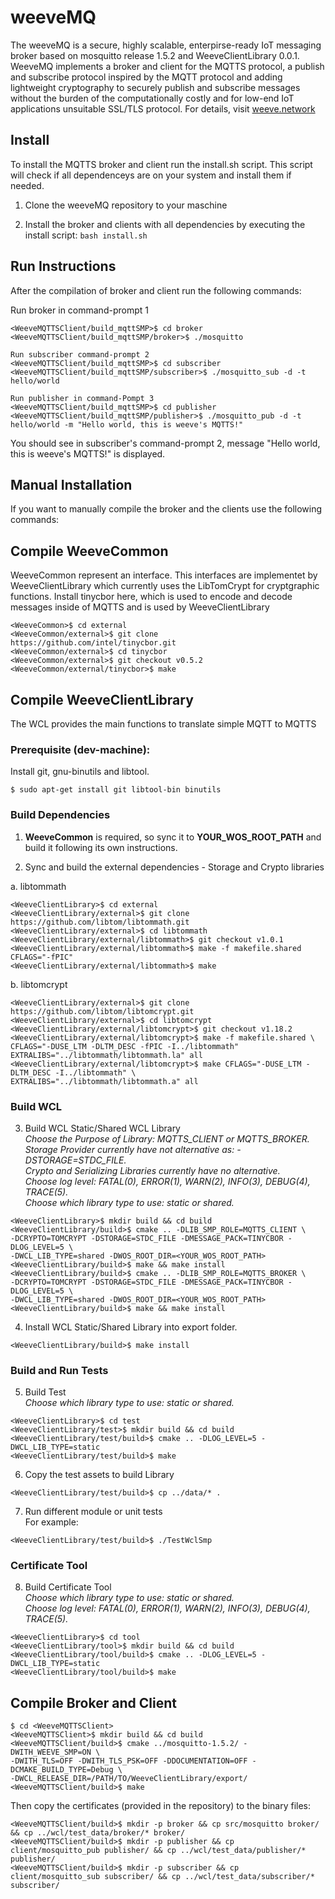 # weeveMQ
The weeveMQ is a secure, highly scalable, enterpirse-ready IoT messaging broker based on mosquitto release 1.5.2 and WeeveClientLibrary 0.0.1. WeeveMQ implements a broker and client for the MQTTS protocol, a publish and subscribe protocol inspired by the MQTT protocol and adding lightweight cryptography to securely publish and subscribe messages without the burden of the computationally costly and for low-end IoT applications unsuitable SSL/TLS protocol. For details, visit [weeve.network](https://weeve.network)


## Install 

To install the MQTTS broker and client run the install.sh script.
This script will check if all dependenceys are on your system and install them if needed.

1. Clone the weeveMQ repository to your maschine

2. Install the broker and clients with all dependencies by executing the install script: `bash install.sh`

## Run Instructions

After the compilation of broker and client run the following commands:

Run broker in command-prompt 1  
```shell
<WeeveMQTTSClient/build_mqttSMP>$ cd broker  
<WeeveMQTTSClient/build_mqttSMP/broker>$ ./mosquitto  
```

```shell
Run subscriber command-prompt 2  
<WeeveMQTTSClient/build_mqttSMP>$ cd subscriber  
<WeeveMQTTSClient/build_mqttSMP/subscriber>$ ./mosquitto_sub -d -t hello/world  
```

```shell
Run publisher in command-Pompt 3  
<WeeveMQTTSClient/build_mqttSMP>$ cd publisher  
<WeeveMQTTSClient/build_mqttSMP/publisher>$ ./mosquitto_pub -d -t hello/world -m "Hello world, this is weeve's MQTTS!"  
```

You should see in subscriber's command-prompt 2, message "Hello world, this is weeve's MQTTS!" is displayed.  

## Manual Installation
If you want to manually compile the broker and the clients use the following commands: 

## Compile WeeveCommon
WeeveCommon represent an interface. This interfaces are implementet by WeeveClientLibrary which currently uses the LibTomCrypt for cryptgraphic functions. 
Install tinycbor here, which is used to encode and decode messages inside of MQTTS and is used by WeeveClientLibrary

```shell
<WeeveCommon>$ cd external
<WeeveCommon/external>$ git clone https://github.com/intel/tinycbor.git
<WeeveCommon/external>$ cd tinycbor
<WeeveCommon/external>$ git checkout v0.5.2
<WeeveCommon/external/tinycbor>$ make
```

## Compile WeeveClientLibrary

The WCL provides the main functions to translate simple MQTT to MQTTS 

### Prerequisite (dev-machine):
Install git, gnu-binutils and libtool.
```shell
$ sudo apt-get install git libtool-bin binutils
```

### Build Dependencies

1. **WeeveCommon** is required, so sync it to **YOUR_WOS_ROOT_PATH** and build it following its own instructions.

2. Sync and build the external dependencies  - Storage and Crypto libraries

a. libtommath  
```shell
<WeeveClientLibrary>$ cd external
<WeeveClientLibrary/external>$ git clone https://github.com/libtom/libtommath.git
<WeeveClientLibrary/external>$ cd libtommath
<WeeveClientLibrary/external/libtommath>$ git checkout v1.0.1
<WeeveClientLibrary/external/libtommath>$ make -f makefile.shared CFLAGS="-fPIC"
<WeeveClientLibrary/external/libtommath>$ make
```

b. libtomcrypt  
```shell
<WeeveClientLibrary/external>$ git clone https://github.com/libtom/libtomcrypt.git
<WeeveClientLibrary/external>$ cd libtomcrypt
<WeeveClientLibrary/external/libtomcrypt>$ git checkout v1.18.2
<WeeveClientLibrary/external/libtomcrypt>$ make -f makefile.shared \
CFLAGS="-DUSE_LTM -DLTM_DESC -fPIC -I../libtommath" EXTRALIBS="../libtommath/libtommath.la" all
<WeeveClientLibrary/external/libtomcrypt>$ make CFLAGS="-DUSE_LTM -DLTM_DESC -I../libtommath" \
EXTRALIBS="../libtommath/libtommath.a" all
```

### Build WCL

3. Build WCL Static/Shared WCL Library  
_Choose the Purpose of Library: MQTTS_CLIENT or MQTTS_BROKER._  
_Storage Provider currently have not alternative as: -DSTORAGE=STDC_FILE._  
_Crypto and Serializing Libraries currently have no alternative._  
_Choose log level: FATAL(0), ERROR(1), WARN(2), INFO(3), DEBUG(4), TRACE(5)._  
_Choose which library type to use: static or shared._
```shell
<WeeveClientLibrary>$ mkdir build && cd build
<WeeveClientLibrary/build>$ cmake .. -DLIB_SMP_ROLE=MQTTS_CLIENT \
-DCRYPTO=TOMCRYPT -DSTORAGE=STDC_FILE -DMESSAGE_PACK=TINYCBOR -DLOG_LEVEL=5 \
-DWCL_LIB_TYPE=shared -DWOS_ROOT_DIR=<YOUR_WOS_ROOT_PATH>
<WeeveClientLibrary/build>$ make && make install
<WeeveClientLibrary/build>$ cmake .. -DLIB_SMP_ROLE=MQTTS_BROKER \
-DCRYPTO=TOMCRYPT -DSTORAGE=STDC_FILE -DMESSAGE_PACK=TINYCBOR -DLOG_LEVEL=5 \
-DWCL_LIB_TYPE=shared -DWOS_ROOT_DIR=<YOUR_WOS_ROOT_PATH>
<WeeveClientLibrary/build>$ make && make install
```

4. Install WCL Static/Shared Library into export folder.
```shell
<WeeveClientLibrary/build>$ make install
```

### Build and Run Tests

5. Build Test  
_Choose which library type to use: static or shared._
```shell
<WeeveClientLibrary>$ cd test
<WeeveClientLibrary/test>$ mkdir build && cd build
<WeeveClientLibrary/test/build>$ cmake .. -DLOG_LEVEL=5 -DWCL_LIB_TYPE=static
<WeeveClientLibrary/test/build>$ make
```

6. Copy the test assets to build Library
```shell
<WeeveClientLibrary/test/build>$ cp ../data/* .
```

7. Run different module or unit tests  
For example:
```shell
<WeeveClientLibrary/test/build>$ ./TestWclSmp
```

### Certificate Tool

8. Build Certificate Tool  
_Choose which library type to use: static or shared._  
_Choose log level: FATAL(0), ERROR(1), WARN(2), INFO(3), DEBUG(4), TRACE(5)._  
```shell
<WeeveClientLibrary>$ cd tool
<WeeveClientLibrary/tool>$ mkdir build && cd build
<WeeveClientLibrary/tool/build>$ cmake .. -DLOG_LEVEL=5 -DWCL_LIB_TYPE=static
<WeeveClientLibrary/tool/build>$ make
```


## Compile Broker and Client

```shell
$ cd <WeeveMQTTSClient>  
<WeeveMQTTSClient>$ mkdir build && cd build  
<WeeveMQTTSClient/build>$ cmake ../mosquitto-1.5.2/ -DWITH_WEEVE_SMP=ON \
-DWITH_TLS=OFF -DWITH_TLS_PSK=OFF -DDOCUMENTATION=OFF -DCMAKE_BUILD_TYPE=Debug \
-DWCL_RELEASE_DIR=/PATH/TO/WeeveClientLibrary/export/  
<WeeveMQTTSClient/build>$ make  
```

Then copy the certificates (provided in the repository) to the binary files:

```shell
<WeeveMQTTSClient/build>$ mkdir -p broker && cp src/mosquitto broker/ && cp ../wcl/test_data/broker/* broker/
<WeeveMQTTSClient/build>$ mkdir -p publisher && cp client/mosquitto_pub publisher/ && cp ../wcl/test_data/publisher/* publisher/
<WeeveMQTTSClient/build>$ mkdir -p subscriber && cp client/mosquitto_sub subscriber/ && cp ../wcl/test_data/subscriber/* subscriber/
```



